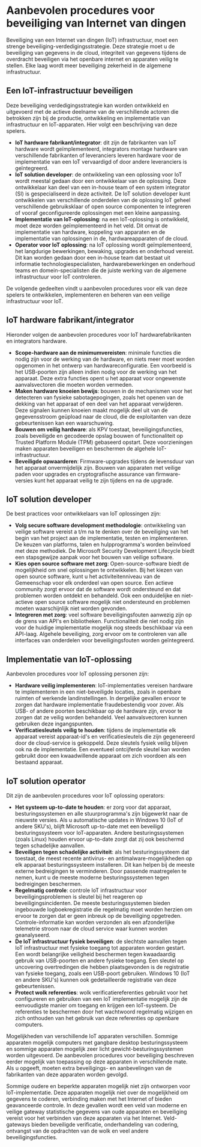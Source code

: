 # <a name="internet-of-things-security-best-practices"></a>Aanbevolen procedures voor beveiliging van Internet van dingen

Beveiliging van een Internet van dingen (IoT) infrastructuur, moet een strenge beveiliging-verdedigingsstrategie. Deze strategie moet u de beveiliging van gegevens in de cloud, integriteit van gegevens tijdens de overdracht beveiligen via het openbare internet en apparaten veilig te stellen. Elke laag wordt meer beveiliging zekerheid in de algemene infrastructuur.

## <a name="secure-an-iot-infrastructure"></a>Een IoT-infrastructuur beveiligen

Deze beveiliging verdedigingsstrategie kan worden ontwikkeld en uitgevoerd met de actieve deelname van de verschillende actoren die betrokken zijn bij de productie, ontwikkeling en implementatie van infrastructuur en IoT-apparaten. Hier volgt een beschrijving van deze spelers.  

- **IoT hardware fabrikant/integrator**: dit zijn de fabrikanten van IoT hardware wordt geïmplementeerd, integrators montage hardware van verschillende fabrikanten of leveranciers leveren hardware voor de implementatie van een IoT vervaardigd of door andere leveranciers is geïntegreerd.
- **IoT solution developer**: de ontwikkeling van een oplossing voor IoT wordt meestal gedaan door een ontwikkelaar van de oplossing. Deze ontwikkelaar kan deel van een in-house team of een system integrator (SI) is gespecialiseerd in deze activiteit. De IoT solution developer kunt ontwikkelen van verschillende onderdelen van de oplossing IoT geheel verschillende gebruiksklaar of open source componenten te integreren of vooraf geconfigureerde oplossingen met een kleine aanpassing.
- **Implementatie van IoT-oplossing**: na een IoT-oplossing is ontwikkeld, moet deze worden geïmplementeerd in het veld. Dit omvat de implementatie van hardware, koppeling van apparaten en de implementatie van oplossingen in de, hardwareapparaten of de cloud.
- **Operator voor IoT oplossing**: na IoT oplossing wordt geïmplementeerd, het langdurige bewerkingen, bewaking, upgrades en onderhoud vereist. Dit kan worden gedaan door een in-house team dat bestaat uit informatie technologiespecialisten, hardwarebewerkingen en onderhoud teams en domein-specialisten die de juiste werking van de algemene infrastructuur voor IoT controleren.

De volgende gedeelten vindt u aanbevolen procedures voor elk van deze spelers te ontwikkelen, implementeren en beheren van een veilige infrastructuur voor IoT.

## <a name="iot-hardware-manufacturerintegrator"></a>IoT hardware fabrikant/integrator

Hieronder volgen de aanbevolen procedures voor IoT hardwarefabrikanten en integrators hardware.

- **Scope-hardware aan de minimumvereisten**: minimale functies die nodig zijn voor de werking van de hardware, en niets meer moet worden opgenomen in het ontwerp van hardwareconfiguratie. Een voorbeeld is het USB-poorten zijn alleen indien nodig voor de werking van het apparaat. Deze extra functies opent u het apparaat voor ongewenste aanvalsvectoren die moeten worden vermeden.
- **Maken hardware knoeien bewijs**: bouwen in de mechanismen voor het detecteren van fysieke sabotagepogingen, zoals het openen van de dekking van het apparaat of een deel van het apparaat verwijderen. Deze signalen kunnen knoeien maakt mogelijk deel uit van de gegevensstroom geüpload naar de cloud, die de exploitanten van deze gebeurtenissen kan een waarschuwing.
- **Bouwen om veilig hardware**: als KPV toestaat, beveiligingsfuncties, zoals beveiligde en gecodeerde opslag bouwen of functionaliteit op Trusted Platform Module (TPM) gebaseerd opstart. Deze voorzieningen maken apparaten beveiligen en beschermen de algehele IoT-infrastructuur.
- **Beveiligde opwaarderen**: Firmware-upgrades tijdens de levensduur van het apparaat onvermijdelijk zijn. Bouwen van apparaten met veilige paden voor upgrades en cryptografische assurance van firmware-versies kunt het apparaat veilig te zijn tijdens en na de upgrade.

## <a name="iot-solution-developer"></a>IoT solution developer

De best practices voor ontwikkelaars van IoT oplossingen zijn:

- **Volg secure software development methodologie**: ontwikkeling van veilige software vereist a t/m na te denken over de beveiliging van het begin van het project aan de implementatie, testen en implementeren. De keuzen van platforms, talen en hulpprogramma's worden beïnvloed met deze methodiek. De Microsoft Security Development Lifecycle biedt een stapsgewijze aanpak voor het bouwen van veilige software.
- **Kies open source software met zorg**: Open-source-software biedt de mogelijkheid om snel oplossingen te ontwikkelen. Bij het kiezen van open source software, kunt u het activiteitenniveau van de Gemeenschap voor elk onderdeel van open source. Een actieve community zorgt ervoor dat de software wordt ondersteund en dat problemen worden ontdekt en behandeld. Ook een onduidelijke en niet-actieve open source software mogelijk niet ondersteund en problemen moeten waarschijnlijk niet worden gevonden.
- **Integreren met zorg**: veel software beveiligingsfouten aanwezig zijn op de grens van API's en bibliotheken. Functionaliteit die niet nodig zijn voor de huidige implementatie mogelijk nog steeds beschikbaar via een API-laag. Algehele beveiliging, zorg ervoor om te controleren van alle interfaces van onderdelen voor beveiligingsfouten worden geïntegreerd.      

## <a name="iot-solution-deployer"></a>Implementatie van IoT-oplossing

Aanbevolen procedures voor IoT oplossing personen zijn:

- **Hardware veilig implementeren**: IoT-implementaties vereisen hardware te implementeren in een niet-beveiligde locaties, zoals in openbare ruimten of werkende landinstellingen. In dergelijke gevallen ervoor te zorgen dat hardware implementatie fraudebestendig voor zover. Als USB- of andere poorten beschikbaar op de hardware zijn, ervoor te zorgen dat ze veilig worden behandeld. Veel aanvalsvectoren kunnen gebruiken deze ingangspunten.
- **Verificatiesleutels veilig te houden**: tijdens de implementatie elk apparaat vereist apparaat-id's en verificatiesleutels die zijn gegenereerd door de cloud-service is gekoppeld. Deze sleutels fysiek veilig blijven ook na de implementatie. Een eventueel ontcijferde sleutel kan worden gebruikt door een kwaadwillende apparaat om zich voordoen als een bestaand apparaat.

## <a name="iot-solution-operator"></a>IoT solution operator

Dit zijn de aanbevolen procedures voor IoT oplossing operators:

- **Het systeem up-to-date te houden**: er zorg voor dat apparaat, besturingssystemen en alle stuurprogramma's zijn bijgewerkt naar de nieuwste versies. Als u automatische updates in Windows 10 (IoT of andere SKU's), blijft Microsoft up-to-date met een beveiligd besturingssysteem voor IoT-apparaten. Andere besturingssystemen (zoals Linux) houden ervoor up-to-date zorgt dat zij ook beschermd tegen schadelijke aanvallen.
- **Beveiligen tegen schadelijke activiteit**: als het besturingssysteem dat toestaat, de meest recente antivirus- en antimalware-mogelijkheden op elk apparaat besturingssysteem installeren. Dit kan helpen bij de meeste externe bedreigingen te verminderen. Door passende maatregelen te nemen, kunt u de meeste moderne besturingssystemen tegen bedreigingen beschermen.
- **Regelmatig controle**: controle IoT infrastructuur voor beveiligingsproblemen is sleutel bij het reageren op beveiligingsincidenten. De meeste besturingssystemen bieden ingebouwde logboekregistratie die regelmatig moet worden herzien om ervoor te zorgen dat er geen inbreuk op de beveiliging opgetreden. Controle-informatie kan worden verzonden als een afzonderlijke telemetrie stroom naar de cloud service waar kunnen worden geanalyseerd.
- **De IoT infrastructuur fysiek beveiligen**: de slechtste aanvallen tegen IoT infrastructuur met fysieke toegang tot apparaten worden gestart. Een wordt belangrijke veiligheid beschermen tegen kwaadaardig gebruik van USB-poorten en andere fysieke toegang. Een sleutel op uncovering overtredingen die hebben plaatsgevonden is de registratie van fysieke toegang, zoals een USB-poort gebruiken. Windows 10 (IoT en andere SKU's) kunnen ook gedetailleerde registratie van deze gebeurtenissen.
- **Protect wolk referenties**: wolk verificatiereferenties gebruikt voor het configureren en gebruiken van een IoT implementatie mogelijk zijn de eenvoudigste manier om toegang en krijgen een IoT-systeem. De referenties te beschermen door het wachtwoord regelmatig wijzigen en zich onthouden van het gebruik van deze referenties op openbare computers.

Mogelijkheden van verschillende IoT apparaten verschillen. Sommige apparaten mogelijk computers met gangbare desktop besturingssysteem en sommige apparaten mogelijk zeer licht gewicht-besturingssystemen worden uitgevoerd. De aanbevolen procedures voor beveiliging beschreven eerder mogelijk van toepassing op deze apparaten in verschillende mate. Als u opgeeft, moeten extra beveiligings- en aanbevelingen van de fabrikanten van deze apparaten worden gevolgd.

Sommige oudere en beperkte apparaten mogelijk niet zijn ontworpen voor IoT-implementatie. Deze apparaten mogelijk niet over de mogelijkheid om gegevens te coderen, verbinding maken met het Internet of bieden geavanceerde controle. In deze gevallen wordt een veld van moderne en veilige gateway statistische gegevens van oude apparaten en beveiliging vereist voor het verbinden van deze apparaten via het Internet. Veld-gateways bieden beveiligde verificatie, onderhandeling van codering, ontvangst van de opdrachten van de wolk en veel andere beveiligingsfuncties.
